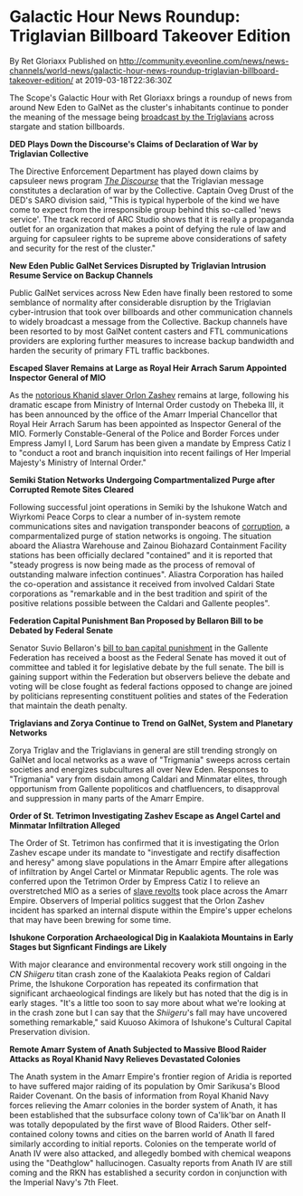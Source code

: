 # Galactic Hour News Roundup: Triglavian Billboard Takeover Edition
By Ret Gloriaxx
Published on http://community.eveonline.com/news/news-channels/world-news/galactic-hour-news-roundup-triglavian-billboard-takeover-edition/ at 2019-03-18T22:36:30Z

The Scope's Galactic Hour with Ret Gloriaxx brings a roundup of news from around New Eden to GalNet as the cluster's inhabitants continue to ponder the meaning of the message being [broadcast by the Triglavians](https://www.youtube.com/watch?v=v2Mj8g4k2Gs) across stargate and station billboards.

**DED Plays Down the Discourse's Claims of Declaration of War by Triglavian Collective**

The Directive Enforcement Department has played down claims by capsuleer news program _[The Discourse](https://www.youtube.com/watch?v=wj2a67zJb48)_ that the Triglavian message constitutes a declaration of war by the Collective. Captain Oveg Drust of the DED's SARO division said, "This is typical hyperbole of the kind we have come to expect from the irresponsible group behind this so-called 'news service'. The track record of ARC Studio shows that it is really a propaganda outlet for an organization that makes a point of defying the rule of law and arguing for capsuleer rights to be supreme above considerations of safety and security for the rest of the cluster."

**New Eden Public GalNet Services Disrupted by Triglavian Intrusion Resume Service on Backup Channels**

Public GalNet services across New Eden have finally been restored to some semblance of normality after considerable disruption by the Triglavian cyber-intrusion that took over billboards and other communication channels to widely broadcast a message from the Collective. Backup channels have been resorted to by most GalNet content casters and FTL communications providers are exploring further measures to increase backup bandwidth and harden the security of primary FTL traffic backbones.

**Escaped Slaver Remains at Large as Royal Heir Arrach Sarum Appointed Inspector General of MIO**

As the [notorious Khanid slaver Orlon Zashev](https://community.eveonline.com/news/news-channels/world-news/thebeka-holders-outraged-as-paramilitary-forces-accused-of-taking-slaves-notorious-khanid-slaver-arrested/) remains at large, following his dramatic escape from Ministry of Internal Order custody on Thebeka III, it has been announced by the office of the Amarr Imperial Chancellor that Royal Heir Arrach Sarum has been appointed as Inspector General of the MIO. Formerly Constable-General of the Police and Border Forces under Empress Jamyl I, Lord Sarum has been given a mandate by Empress Catiz I to "conduct a root and branch inquisition into recent failings of Her Imperial Majesty's Ministry of Internal Order."

**Semiki Station Networks Undergoing Compartmentalized Purge after Corrupted Remote Sites Cleared**

Following successful joint operations in Semiki by the Ishukone Watch and Wiyrkomi Peace Corps to clear a number of in-system remote communications sites and navigation transponder beacons of [corruption](https://community.eveonline.com/news/news-channels/world-news/semiki-situation-deteriorates-ishukone-watch-releases-initial-findings/), a comparmentalized purge of station networks is ongoing. The situation aboard the Aliastra Warehouse and Zainou Biohazard Containment Facility stations has been officially declared "contained" and it is reported that "steady progress is now being made as the process of removal of outstanding malware infection continues". Aliastra Corporation has hailed the co-operation and assistance it received from involved Caldari State corporations as "remarkable and in the best tradition and spirit of the positive relations possible between the Caldari and Gallente peoples".

**Federation Capital Punishment Ban Proposed by Bellaron Bill to be Debated by Federal Senate**

Senator Suvio Bellaron's [bill to ban capital punishment](https://community.eveonline.com/news/news-channels/world-news/senator-suvio-bellaron-proposes-total-ban-on-capital-punishment/) in the Gallente Federation has received a boost as the Federal Senate has moved it out of committee and tabled it for legislative debate by the full senate. The bill is gaining support within the Federation but observers believe the debate and voting will be close fought as federal factions opposed to change are joined by politicians representing constituent polities and states of the Federation that maintain the death penalty.

**Triglavians and Zorya Continue to Trend on GalNet, System and Planetary Networks**

Zorya Triglav and the Triglavians in general are still trending strongly on GalNet and local networks as a wave of "Trigmania" sweeps across certain societies and energizes subcultures all over New Eden. Responses to "Trigmania" vary from disdain among Caldari and Minmatar elites, through opportunism from Gallente popoliticos and chatfluencers, to disapproval and suppression in many parts of the Amarr Empire.

**Order of St. Tetrimon Investigating Zashev Escape as Angel Cartel and Minmatar Infiltration Alleged**

The Order of St. Tetrimon has confirmed that it is investigating the Orlon Zashev escape under its mandate to "investigate and rectify disaffection and heresy" among slave populations in the Amarr Empire after allegations of infiltration by Angel Cartel or Minmatar Republic agents. The role was conferred upon the Tetrimon Order by Empress Catiz I to relieve an overstretched MIO as a series of [slave revolts](https://community.eveonline.com/news/news-channels/world-news/amarr-steps-up-border-patrols-alleges-republic-interference-in-internal-affairs/) took place across the Amarr Empire. Observers of Imperial politics suggest that the Orlon Zashev incident has sparked an internal dispute within the Empire's upper echelons that may have been brewing for some time.

**Ishukone Corporation Archaeological Dig in Kaalakiota Mountains in Early Stages but Signficant Findings are Likely**

With major clearance and environmental recovery work still ongoing in the _CN Shiigeru_ titan crash zone of the Kaalakiota Peaks region of Caldari Prime, the Ishukone Corporation has repeated its confirmation that significant archaeological findings are likely but has noted that the dig is in early stages. "It's a little too soon to say more about what we're looking at in the crash zone but I can say that the _Shiigeru_'s fall may have uncovered something remarkable," said Kuuoso Akimora of Ishukone's Cultural Capital Preservation division.

**Remote Amarr System of Anath Subjected to Massive Blood Raider Attacks as Royal Khanid Navy Relieves Devastated Colonies**

The Anath system in the Amarr Empire's frontier region of Aridia is reported to have suffered major raiding of its population by Omir Sarikusa's Blood Raider Covenant. On the basis of information from Royal Khanid Navy forces relieving the Amarr colonies in the border system of Anath, it has been established that the subsurface colony town of Ca'lik'bar on Anath II was totally depopulated by the first wave of Blood Raiders. Other self-contained colony towns and cities on the barren world of Anath II fared similarly according to initial reports. Colonies on the temperate world of Anath IV were also attacked, and allegedly bombed with chemical weapons using the "Deathglow" hallucinogen. Casualty reports from Anath IV are still coming and the RKN has established a security cordon in conjunction with the Imperial Navy's 7th Fleet.

